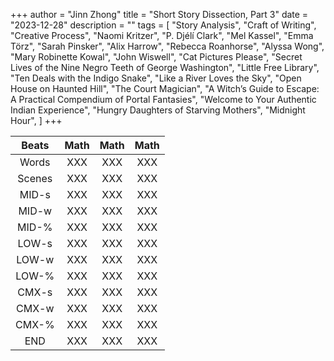 +++
author = "Jinn Zhong"
title = "Short Story Dissection, Part 3"
date = "2023-12-28"
description = ""
tags = [
    "Story Analysis",
    "Craft of Writing",
    "Creative Process",
    "Naomi Kritzer",
    "P. Djélí Clark",
    "Mel Kassel",
    "Emma Törz",
    "Sarah Pinsker",
    "Alix Harrow",
    "Rebecca Roanhorse",
    "Alyssa Wong",
    "Mary Robinette Kowal",
    "John Wiswell",
    "Cat Pictures Please",
    "Secret Lives of the Nine Negro Teeth of George Washington",
    "Little Free Library",
    "Ten Deals with the Indigo Snake",
    "Like a River Loves the Sky",
    "Open House on Haunted Hill",
    "The Court Magician",
    "A Witch’s Guide to Escape: A Practical Compendium of Portal Fantasies",
    "Welcome to Your Authentic Indian Experience",
    "Hungry Daughters of Starving Mothers",
    "Midnight Hour",
]
+++

| Beats | Math | Math | Math |
| :---: | :---: | :---: | :---: |
| Words | XXX | XXX | XXX |
| Scenes | XXX | XXX | XXX |
| MID-s | XXX | XXX | XXX |
| MID-w | XXX | XXX | XXX |
| MID-% | XXX | XXX | XXX |
| LOW-s | XXX | XXX | XXX |
| LOW-w | XXX | XXX | XXX |
| LOW-% | XXX | XXX | XXX |
| CMX-s | XXX | XXX | XXX |
| CMX-w | XXX | XXX | XXX |
| CMX-% | XXX | XXX | XXX |
| END | XXX | XXX | XXX |







